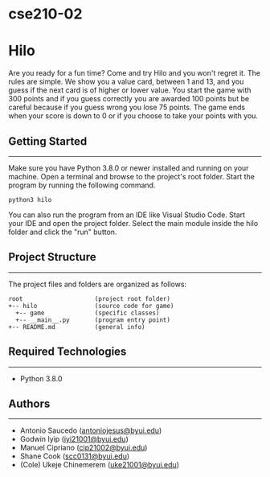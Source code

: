 # cse210-02

# Hilo
Are you ready for a fun time? Come and try Hilo and you won't regret it. The rules are simple. We
show you a value card, between 1 and 13, and you guess if the next card is of higher or lower
value. You start the game with 300 points and if you guess correctly you are awarded 100 points
but be careful because if you guess wrong you lose 75 points. The game ends when your score is
down to 0 or if you choose to take your points with you.

## Getting Started
---
Make sure you have Python 3.8.0 or newer installed and running on your machine. Open a terminal and 
browse to the project's root folder. Start the program by running the following command.
```
python3 hilo
```
You can also run the program from an IDE like Visual Studio Code. Start your IDE and open the 
project folder. Select the main module inside the hilo folder and click the "run" button.

## Project Structure
---
The project files and folders are organized as follows:
```
root                    (project root folder)
+-- hilo                (source code for game)
  +-- game              (specific classes)
  +-- __main__.py       (program entry point)
+-- README.md           (general info)
```

## Required Technologies
---
* Python 3.8.0

## Authors
---
* Antonio Saucedo (antoniojesus@byui.edu)
* Godwin Iyip (iyi21001@byui.edu)
* Manuel Cipriano (cip21002@byui.edu)
* Shane Cook (scc0131@byui.edu)
* (Cole) Ukeje Chinemerem (uke21001@byui.edu)
